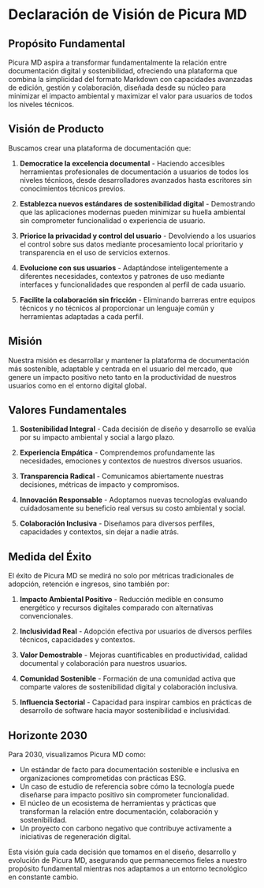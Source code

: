 # Declaración de Visión de Picura MD

## Propósito Fundamental

Picura MD aspira a transformar fundamentalmente la relación entre documentación digital y sostenibilidad, ofreciendo una plataforma que combina la simplicidad del formato Markdown con capacidades avanzadas de edición, gestión y colaboración, diseñada desde su núcleo para minimizar el impacto ambiental y maximizar el valor para usuarios de todos los niveles técnicos.

## Visión de Producto

Buscamos crear una plataforma de documentación que:

1. **Democratice la excelencia documental** - Haciendo accesibles herramientas profesionales de documentación a usuarios de todos los niveles técnicos, desde desarrolladores avanzados hasta escritores sin conocimientos técnicos previos.

2. **Establezca nuevos estándares de sostenibilidad digital** - Demostrando que las aplicaciones modernas pueden minimizar su huella ambiental sin comprometer funcionalidad o experiencia de usuario.

3. **Priorice la privacidad y control del usuario** - Devolviendo a los usuarios el control sobre sus datos mediante procesamiento local prioritario y transparencia en el uso de servicios externos.

4. **Evolucione con sus usuarios** - Adaptándose inteligentemente a diferentes necesidades, contextos y patrones de uso mediante interfaces y funcionalidades que responden al perfil de cada usuario.

5. **Facilite la colaboración sin fricción** - Eliminando barreras entre equipos técnicos y no técnicos al proporcionar un lenguaje común y herramientas adaptadas a cada perfil.

## Misión

Nuestra misión es desarrollar y mantener la plataforma de documentación más sostenible, adaptable y centrada en el usuario del mercado, que genere un impacto positivo neto tanto en la productividad de nuestros usuarios como en el entorno digital global.

## Valores Fundamentales

1. **Sostenibilidad Integral** - Cada decisión de diseño y desarrollo se evalúa por su impacto ambiental y social a largo plazo.

2. **Experiencia Empática** - Comprendemos profundamente las necesidades, emociones y contextos de nuestros diversos usuarios.

3. **Transparencia Radical** - Comunicamos abiertamente nuestras decisiones, métricas de impacto y compromisos.

4. **Innovación Responsable** - Adoptamos nuevas tecnologías evaluando cuidadosamente su beneficio real versus su costo ambiental y social.

5. **Colaboración Inclusiva** - Diseñamos para diversos perfiles, capacidades y contextos, sin dejar a nadie atrás.

## Medida del Éxito

El éxito de Picura MD se medirá no solo por métricas tradicionales de adopción, retención e ingresos, sino también por:

1. **Impacto Ambiental Positivo** - Reducción medible en consumo energético y recursos digitales comparado con alternativas convencionales.

2. **Inclusividad Real** - Adopción efectiva por usuarios de diversos perfiles técnicos, capacidades y contextos.

3. **Valor Demostrable** - Mejoras cuantificables en productividad, calidad documental y colaboración para nuestros usuarios.

4. **Comunidad Sostenible** - Formación de una comunidad activa que comparte valores de sostenibilidad digital y colaboración inclusiva.

5. **Influencia Sectorial** - Capacidad para inspirar cambios en prácticas de desarrollo de software hacia mayor sostenibilidad e inclusividad.

## Horizonte 2030

Para 2030, visualizamos Picura MD como:

- Un estándar de facto para documentación sostenible e inclusiva en organizaciones comprometidas con prácticas ESG.
- Un caso de estudio de referencia sobre cómo la tecnología puede diseñarse para impacto positivo sin comprometer funcionalidad.
- El núcleo de un ecosistema de herramientas y prácticas que transforman la relación entre documentación, colaboración y sostenibilidad.
- Un proyecto con carbono negativo que contribuye activamente a iniciativas de regeneración digital.

Esta visión guía cada decisión que tomamos en el diseño, desarrollo y evolución de Picura MD, asegurando que permanecemos fieles a nuestro propósito fundamental mientras nos adaptamos a un entorno tecnológico en constante cambio.